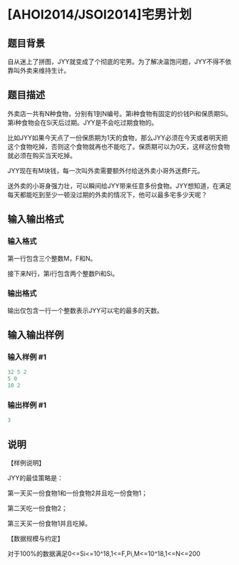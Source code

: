 # [AHOI2014/JSOI2014]宅男计划

## 题目背景

自从迷上了拼图，JYY就变成了个彻底的宅男。为了解决温饱问题，JYY不得不依靠叫外卖来维持生计。

## 题目描述

外卖店一共有N种食物，分别有1到N编号。第i种食物有固定的价钱Pi和保质期Si。第i种食物会在Si天后过期。JYY是不会吃过期食物的。

比如JYY如果今天点了一份保质期为1天的食物，那么JYY必须在今天或者明天把这个食物吃掉，否则这个食物就再也不能吃了。保质期可以为0天，这样这份食物就必须在购买当天吃掉。

JYY现在有M块钱，每一次叫外卖需要额外付给送外卖小哥外送费F元。

送外卖的小哥身强力壮，可以瞬间给JYY带来任意多份食物。JYY想知道，在满足每天都能吃到至少一顿没过期的外卖的情况下，他可以最多宅多少天呢？

## 输入输出格式

### 输入格式

第一行包含三个整数M，F和N。

接下来N行，第i行包含两个整数Pi和Si。

### 输出格式

输出仅包含一行一个整数表示JYY可以宅的最多的天数。

## 输入输出样例

### 输入样例 #1

```cpp
32 5 2
5 0
10 2
```


### 输出样例 #1

```cpp
3
```


## 说明

【样例说明】

JYY的最佳策略是：

第一天买一份食物1和一份食物2并且吃一份食物1；

第二天吃一份食物2；

第三天买一份食物1并且吃掉。

【数据规模与约定】

对于100%的数据满足0<=Si<=10^18,1<=F,Pi,M<=10^18,1<=N<=200

